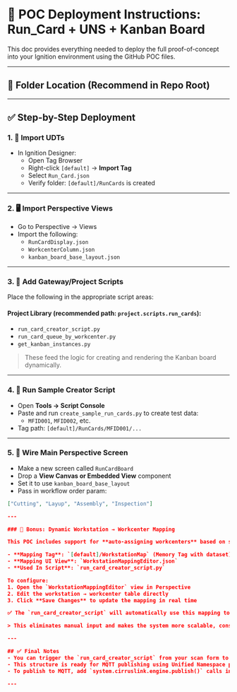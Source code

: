 # 🏁 POC Deployment Instructions: Run_Card + UNS + Kanban Board

This doc provides everything needed to deploy the full proof-of-concept into your Ignition environment using the GitHub POC files.

---

## 📁 Folder Location (Recommend in Repo Root)



---

## ✅ Step-by-Step Deployment

### 1. 🔧 Import UDTs
- In Ignition Designer:
  - Open Tag Browser
  - Right-click `[default]` → **Import Tag**
  - Select `Run_Card.json`
  - Verify folder: `[default]/RunCards` is created

---

### 2. 🖥️ Import Perspective Views
- Go to Perspective → Views
- Import the following:
  - `RunCardDisplay.json`
  - `WorkcenterColumn.json`
  - `kanban_board_base_layout.json`

---

### 3. 🧠 Add Gateway/Project Scripts
Place the following in the appropriate script areas:

#### Project Library (recommended path: `project.scripts.run_cards`):
- `run_card_creator_script.py`
- `run_card_queue_by_workcenter.py`
- `get_kanban_instances.py`

> These feed the logic for creating and rendering the Kanban board dynamically.

---

### 4. 🧪 Run Sample Creator Script
- Open **Tools → Script Console**
- Paste and run `create_sample_run_cards.py` to create test data:
  - `MFID001`, `MFID002`, etc.
- Tag path: `[default]/RunCards/MFID001/...`

---

### 5. 🧼 Wire Main Perspective Screen
- Make a new screen called `RunCardBoard`
- Drop a **View Canvas or Embedded View** component
- Set it to use `kanban_board_base_layout`
- Pass in workflow order param:
```json
["Cutting", "Layup", "Assembly", "Inspection"]

---

### 🧠 Bonus: Dynamic Workstation → Workcenter Mapping

This POC includes support for **auto-assigning workcenters** based on scanned or typed workstation IDs.

- **Mapping Tag**: `[default]/WorkstationMap` (Memory Tag with dataset)
- **Mapping UI View**: `WorkstationMappingEditor.json`
- **Used In Script**: `run_card_creator_script.py`

To configure:
1. Open the `WorkstationMappingEditor` view in Perspective
2. Edit the workstation → workcenter table directly
3. Click **Save Changes** to update the mapping in real time

✅ The `run_card_creator_script` will automatically use this mapping to assign the correct workcenter to each Run_Card.

> This eliminates manual input and makes the system more scalable, consistent, and future-proof.

---

## ✅ Final Notes
- You can trigger the `run_card_creator_script` from your scan form to auto-instantiate UDTs
- This structure is ready for MQTT publishing using Unified Namespace principles
- To publish to MQTT, add `system.cirruslink.engine.publish()` calls inside `run_card_creator_script`

---

